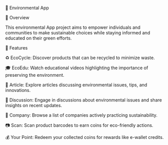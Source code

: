 🌱 Environmental App

📖 Overview

This environmental App project aims to empower individuals and communities to make sustainable choices while staying informed and educated on their green efforts.

🚀 Features

♻️ EcoCycle:
Discover products that can be recycled to minimize waste.

🎓 EcoEdu:
Watch educational videos highlighting the importance of preserving the environment.

📰 Article:
Explore articles discussing environmental issues, tips, and innovations.

💬 Discussion:
Engage in discussions about environmental issues and share insights on recent updates.

🏢 Company:
Browse a list of companies actively practicing sustainability.

📷 Scan:
Scan product barcodes to earn coins for eco-friendly actions.

💰 Your Point:
Redeem your collected coins for rewards like e-wallet credits.

